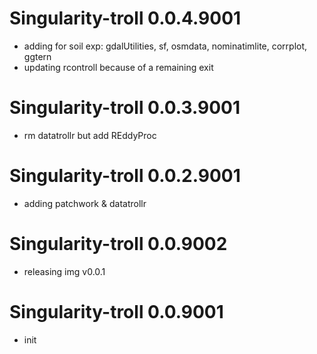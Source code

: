 # Singularity-troll 0.0.4.9001

- adding for soil exp: gdalUtilities, sf, osmdata, nominatimlite, corrplot, ggtern
- updating rcontroll because of a remaining exit

# Singularity-troll 0.0.3.9001

- rm datatrollr but add REddyProc

# Singularity-troll 0.0.2.9001

- adding patchwork & datatrollr

# Singularity-troll 0.0.9002

- releasing img v0.0.1

# Singularity-troll 0.0.9001

-   init
